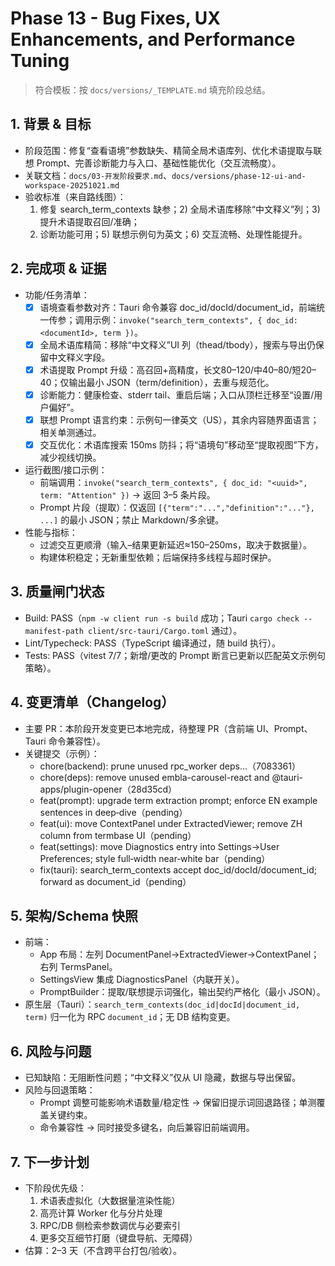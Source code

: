 # Phase 13 - Bug Fixes, UX Enhancements, and Performance Tuning

> 符合模板：按 `docs/versions/_TEMPLATE.md` 填充阶段总结。

## 1. 背景 & 目标
- 阶段范围：修复“查看语境”参数缺失、精简全局术语库列、优化术语提取与联想 Prompt、完善诊断能力与入口、基础性能优化（交互流畅度）。
- 关联文档：`docs/03-开发阶段要求.md`、`docs/versions/phase-12-ui-and-workspace-20251021.md`
- 验收标准（来自路线图）：
  1) 修复 search_term_contexts 缺参；2) 全局术语库移除“中文释义”列；3) 提升术语提取召回/准确；
  4) 诊断功能可用；5) 联想示例句为英文；6) 交互流畅、处理性能提升。

## 2. 完成项 & 证据
- 功能/任务清单：
  - [x] 语境查看参数对齐：Tauri 命令兼容 doc_id/docId/document_id，前端统一传参；调用示例：`invoke("search_term_contexts", { doc_id: <documentId>, term })`。
  - [x] 全局术语库精简：移除“中文释义”UI 列（thead/tbody），搜索与导出仍保留中文释义字段。
  - [x] 术语提取 Prompt 升级：高召回+高精度，长文80–120/中40–80/短20–40；仅输出最小 JSON（term/definition），去重与规范化。
  - [x] 诊断能力：健康检查、stderr tail、重启后端；入口从顶栏迁移至“设置/用户偏好”。
  - [x] 联想 Prompt 语言约束：示例句一律英文（US），其余内容随界面语言；相关单测通过。
  - [x] 交互优化：术语库搜索 150ms 防抖；将“语境句”移动至“提取视图”下方，减少视线切换。
- 运行截图/接口示例：
  - 前端调用：`invoke("search_term_contexts", { doc_id: "<uuid>", term: "Attention" })` → 返回 3–5 条片段。
  - Prompt 片段（提取）：仅返回 `[{"term":"...","definition":"..."}, ...]` 的最小 JSON；禁止 Markdown/多余键。
- 性能与指标：
  - 过滤交互更顺滑（输入–结果更新延迟≈150–250ms，取决于数据量）。
  - 构建体积稳定；无新重型依赖；后端保持多线程与超时保护。

## 3. 质量闸门状态
- Build: PASS（`npm -w client run -s build` 成功；Tauri `cargo check --manifest-path client/src-tauri/Cargo.toml` 通过）。
- Lint/Typecheck: PASS（TypeScript 编译通过，随 build 执行）。
- Tests: PASS（vitest 7/7；新增/更改的 Prompt 断言已更新以匹配英文示例句策略）。

## 4. 变更清单（Changelog）
- 主要 PR：本阶段开发变更已本地完成，待整理 PR（含前端 UI、Prompt、Tauri 命令兼容性）。
- 关键提交（示例）：
  - chore(backend): prune unused rpc_worker deps…（7083361）
  - chore(deps): remove unused embla-carousel-react and @tauri-apps/plugin-opener（28d35cd）
  - feat(prompt): upgrade term extraction prompt; enforce EN example sentences in deep‑dive（pending）
  - feat(ui): move ContextPanel under ExtractedViewer; remove ZH column from termbase UI（pending）
  - feat(settings): move Diagnostics entry into Settings→User Preferences; style full‑width near‑white bar（pending）
  - fix(tauri): search_term_contexts accept doc_id/docId/document_id; forward as document_id（pending）

## 5. 架构/Schema 快照
- 前端：
  - App 布局：左列 DocumentPanel→ExtractedViewer→ContextPanel；右列 TermsPanel。
  - SettingsView 集成 DiagnosticsPanel（内联开关）。
  - PromptBuilder：提取/联想提示词强化，输出契约严格化（最小 JSON）。
- 原生层（Tauri）：`search_term_contexts(doc_id|docId|document_id, term)` 归一化为 RPC `document_id`；无 DB 结构变更。

## 6. 风险与问题
- 已知缺陷：无阻断性问题；“中文释义”仅从 UI 隐藏，数据与导出保留。
- 风险与回退策略：
  - Prompt 调整可能影响术语数量/稳定性 → 保留旧提示词回退路径；单测覆盖关键约束。
  - 命令兼容性 → 同时接受多键名，向后兼容旧前端调用。

## 7. 下一步计划
- 下阶段优先级：
  1) 术语表虚拟化（大数据量渲染性能）
  2) 高亮计算 Worker 化与分片处理
  3) RPC/DB 侧检索参数调优与必要索引
  4) 更多交互细节打磨（键盘导航、无障碍）
- 估算：2–3 天（不含跨平台打包/验收）。
